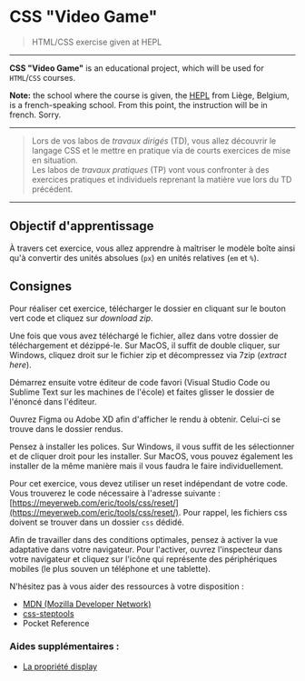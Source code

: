 # CSS "Video Game"

> HTML/CSS exercise given at HEPL

* * *

**CSS "Video Game"** is an educational project, which will be used for `HTML`/`CSS` courses.

**Note:** the school where the course is given, the [HEPL](http://www.provincedeliege.be/hauteecole) from Liège, Belgium, is a french-speaking school. From this point, the instruction will be in french. Sorry.

* * *

> Lors de vos labos de *travaux dirigés* (TD), vous allez découvrir le langage CSS et le mettre en pratique via de courts exercices de mise en situation.  
> Les labos de *travaux pratiques* (TP) vont vous confronter à des exercices pratiques et individuels reprenant la matière vue lors du TD précédent.

* * *

## Objectif d'apprentissage

À travers cet exercice, vous allez apprendre à maîtriser le modèle boîte ainsi qu'à convertir des unités absolues (`px`) en unités relatives (`em` et `%`). 

## Consignes

Pour réaliser cet exercice, télécharger le dossier en cliquant sur le bouton vert code et cliquez sur *download zip*.

Une fois que vous avez téléchargé le fichier, allez dans votre dossier de téléchargement et dézippé-le. Sur MacOS, il suffit de double cliquer, sur Windows, cliquez droit sur le fichier zip et décompressez via 7zip (*extract here*).

Démarrez ensuite votre éditeur de code favori (Visual Studio Code ou Sublime Text sur les machines de l'école) et faites glisser le dossier de l'énoncé dans l'éditeur.

Ouvrez Figma ou Adobe XD afin d'afficher le rendu à obtenir. Celui-ci se trouve dans le dossier rendus.

Pensez à installer les polices. Sur Windows, il vous suffit de les sélectionner et de cliquer droit pour les installer. Sur MacOS, vous pouvez également les installer de la même manière mais il vous faudra le faire individuellement.

Pour cet exercice, vous devez utiliser un reset indépendant de votre code. Vous trouverez le code nécessaire à l'adresse suivante : [https://meyerweb.com/eric/tools/css/reset/](https://meyerweb.com/eric/tools/css/reset/). Pour rappel, les fichiers css doivent se trouver dans un dossier `css` dédidé.

Afin de travailler dans des conditions optimales, pensez à activer la vue adaptative dans votre navigateur. Pour l'activer, ouvrez l'inspecteur dans votre navigateur et cliquez sur l'icône qui représente des périphériques mobiles (le plus souven un téléphone et une tablette).

N'hésitez pas à vous aider des ressources à votre disposition :
- [MDN (Mozilla Developer Network)](https://developer.mozilla.org/fr/docs/Web/CSS)
- [css-steptools](https://github.com/tecg-cpw/css-steptools)
- Pocket Reference

### Aides supplémentaires&nbsp;:
- [La propriété display](https://developer.mozilla.org/fr/docs/Web/CSS/display)